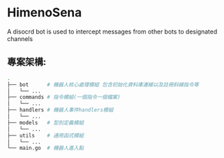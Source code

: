 # HimenoSena
A disocrd bot is used to intercept messages from other bots to designated channels

## 專案架構:
```bash
.
├── bot      # 機器人核心處理模組 包含初始化資料庫連線以及註冊斜線指令等
│   └── ...
├── commands # 指令模組(一個指令一個檔案)
│   └── ...
├── handlers # 機器人事件handlers模組
│   └── ...
├── models   # 型別定義模組
│   └── ...
├── utils    # 通用函式模組
│   └── ...
└── main.go  # 機器人進入點
```